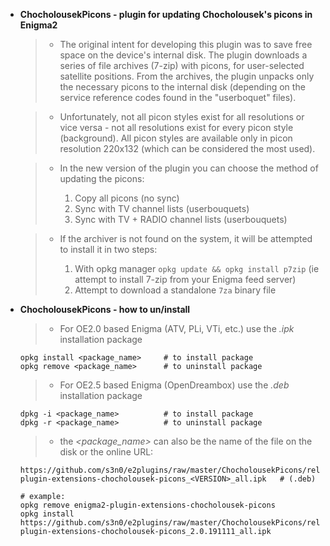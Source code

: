 + **ChocholousekPicons - plugin for updating Chocholousek's picons in Enigma2**

   >- The original intent for developing this plugin was to save free space on the device's internal disk. The plugin downloads a series of file archives (7-zip) with picons, for user-selected satellite positions. From the archives, the plugin unpacks only the necessary picons to the internal disk (depending on the service reference codes found in the "userboquet" files).

   >- Unfortunately, not all picon styles exist for all resolutions or vice versa - not all resolutions exist for every picon style (background). All picon styles are available only in picon resolution 220x132 (which can be considered the most used).
   
   >- In the new version of the plugin you can choose the method of updating the picons:   
   >
   >    1) Copy all picons (no sync)
   >    2) Sync with TV channel lists (userbouquets)
   >    3) Sync with TV + RADIO channel lists (userbouquets)
   
   >- If the archiver is not found on the system, it will be attempted to install it in two steps:
   >
   >    1) With opkg manager `opkg update && opkg install p7zip` (ie attempt to install 7-zip from your Enigma feed server)
   >    2) Attempt to download a standalone `7za` binary file

+ **ChocholousekPicons - how to un/install**

   >- For OE2.0 based Enigma (ATV, PLi, VTi, etc.) use the *.ipk* installation package
   ```shell
   opkg install <package_name>     # to install package
   opkg remove <package_name>      # to uninstall package
   ```
   >- For OE2.5 based Enigma (OpenDreambox) use the *.deb* installation package
   ```shell
   dpkg -i <package_name>          # to install package
   dpkg -r <package_name>          # to uninstall package
   ```
   
   >- the *<package_name>* can also be the name of the file on the disk or the online URL:
   ```
   https://github.com/s3n0/e2plugins/raw/master/ChocholousekPicons/released_build/enigma2-plugin-extensions-chocholousek-picons_<VERSION>_all.ipk   # (.deb)
   
   # example:
   opkg remove enigma2-plugin-extensions-chocholousek-picons
   opkg install https://github.com/s3n0/e2plugins/raw/master/ChocholousekPicons/released_build/enigma2-plugin-extensions-chocholousek-picons_2.0.191111_all.ipk
   ```
